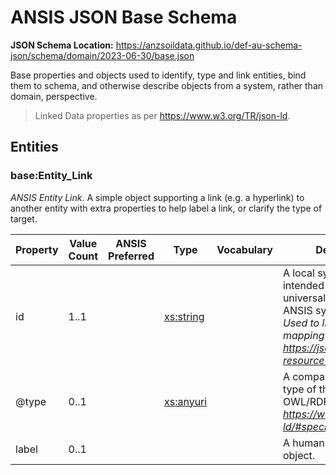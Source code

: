 # ANSIS JSON Base Schema
**JSON Schema Location:** https://anzsoildata.github.io/def-au-schema-json/schema/domain/2023-06-30/base.json

Base properties and objects used to identify, type and link entities, bind them to schema, and otherwise describe objects from a system, rather than domain, perspective.

> Linked Data properties as per https://www.w3.org/TR/json-ld.

## Entities

### base:Entity_Link

*ANSIS Entity Link*. A simple object supporting a link (e.g. a hyperlink) to another entity with extra properties to help label a link, or clarify the type of target.

| Property | Value Count | ANSIS Preferred | Type | Vocabulary | Description \[ _Comment_ \] |
| -------- | ----------- | --------------- | ---- | ---------- | ------------------------- |
| id | 1..1 |  | [xs:string](https://www.w3.org/TR/xmlschema-2/#string) |  | A local system identifier (i.e. not intended or gauranteed to be universally unique) for an object in the ANSIS system. \[ _Generated by ANSIS. Used to link data together during mapping and processing. After: https://jsonapi.org/format/#document-resource-object-identification_ \] |
| @type | 0..1 |  | [xs:anyuri](https://www.w3.org/TR/xmlschema-2/#anyuri) |  | A compact URI uniquely identifying the type of the object according to the OWL/RDF domain model. \[ _After: https://www.w3.org/TR/json-ld/#specifying-the-type_ \] |
| label | 0..1 |  |  |  | A human-readable name for the object. |

